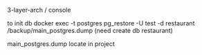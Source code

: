 3-layer-arch / console

to init db
docker exec -t postgres pg_restore -U test -d restaurant /backup/main_postgres.dump (need create db restaurant)

main_postgres.dump locate in project
